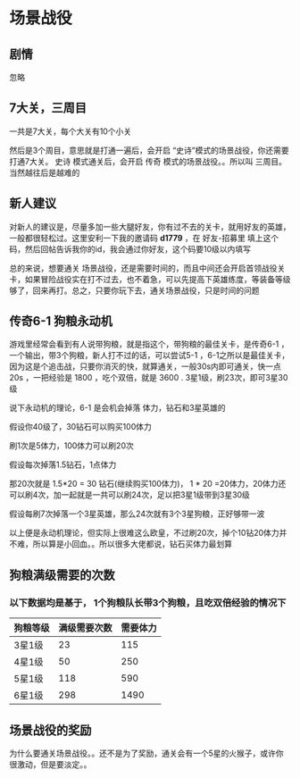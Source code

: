 # 场景战役

## 剧情

忽略

## 7大关，三周目

一共是7大关，每个大关有10个小关

然后是3个周目，意思就是打通一遍后，会开启 “史诗”模式的场景战役，你还需要打通7大关。 史诗 模式通关后，会开启 传奇 模式的场景战役。。所以叫 三周目。 当然越往后是越难的

## 新人建议

对新人的建议是，尽量多加一些大腿好友，你有过不去的关卡，就用好友的英雄，一般都很轻松过。这里安利一下我的邀请码 **d1779** ，在 好友-招募里 填上这个码，然后回帖告诉我你的id，我会通过你好友，这个码要10级以内填写

总的来说，想要通关 场景战役，还是需要时间的，而且中间还会开启首领战役关卡，如果冒险战役实在打不过去，也不着急，可以先提高下英雄练度，等装备等级够了，回来再打。总之，只要你玩下去，通关场景战役，只是时间的问题

## 传奇6-1 狗粮永动机

游戏里经常会看到有人说带狗粮，就是指这个，带狗粮的最佳关卡，是传奇6-1 ，一个输出，带3个狗粮，新人打不过的话，可以尝试5-1 ，6-1之所以是最佳关卡，因为这是个追击战，只要你消灭的快，就算通关，一般30s内即可通关，快一点20s ，一把经验是 1800 ，吃个双倍，就是 3600 . 3星1级，刷23次，即可3星30级

说下永动机的理论，6-1 是会机会掉落 体力，钻石和3星英雄的

假设你40级了，30钻石可以购买100体力

刷1次是5体力，100体力可以刷20次

假设每次掉落1.5钻石，1点体力

那20次就是 1.5\*20 = 30 钻石\(继续购买100体力\)， 1 \* 20 =20体力，20体力还可以刷4次，加一起就是一共可以刷24次，足以把3星1级带到3星30级

假设每刷7次掉落一个3星英雄，那么24次就有3个3星狗粮，正好够带一波

以上便是永动机理论，但实际上很难这么欧皇，不过刷20次，掉个10钻20体力并不难，所以算是小回血。。所以很多大佬都说，钻石买体力最划算

## 狗粮满级需要的次数

### 以下数据均是基于， 1个狗粮队长带3个狗粮，且吃双倍经验的情况下

| 狗粮等级 | 满级需要次数 | 需要体力 |
| :--- | :--- | :--- |
| 3星1级 | 23 | 115 |
| 4星1级 | 50 | 250 |
| 5星1级 | 118 | 590 |
| 6星1级 | 298 | 1490 |

## 场景战役的奖励

为什么要通关场景战役。。还不是为了奖励，通关会有一个5星的火猴子，或许你很激动，但是要淡定。。

